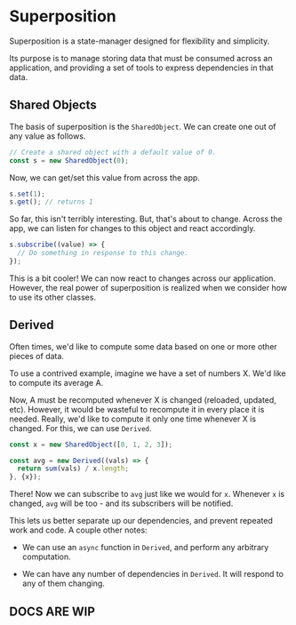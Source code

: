 # Superposition

Superposition is a state-manager designed for flexibility and simplicity.

Its purpose is to manage storing data that must be consumed across an application, and providing a set of tools to express dependencies in that data.

## Shared Objects

The basis of superposition is the `SharedObject`. We can create one out of any value as follows.

```ts
// Create a shared object with a default value of 0.
const s = new SharedObject(0);
```

Now, we can get/set this value from across the app.

```ts
s.set(1);
s.get(); // returns 1
```

So far, this isn't terribly interesting. But, that's about to change. Across the app, we can listen for changes to this object and react accordingly.

```ts
s.subscribe((value) => {
  // Do something in response to this change.
});
```

This is a bit cooler! We can now react to changes across our application. However, the real power of superposition is realized when we consider how to use its other classes.

## Derived
Often times, we'd like to compute some data based on one or more other pieces of data.

To use a contrived example, imagine we have a set of numbers X. We'd like to compute its average A.

Now, A must be recomputed whenever X is changed (reloaded, updated, etc). However, it would be wasteful to recompute it in every place it is needed. Really, we'd like to compute it only one time whenever X is changed. For this, we can use `Derived`.

```ts
const x = new SharedObject([0, 1, 2, 3]);

const avg = new Derived((vals) => {
  return sum(vals) / x.length;
}, {x});
```

There! Now we can subscribe to `avg` just like we would for `x`. Whenever `x` is changed, `avg` will be too - and its subscribers will be notified.

This lets us better separate up our dependencies, and prevent repeated work and code. A couple other notes:

- We can use an `async` function in `Derived`, and perform any arbitrary computation.

- We can have any number of dependencies in `Derived`. It will respond to any of them changing.

## DOCS ARE WIP